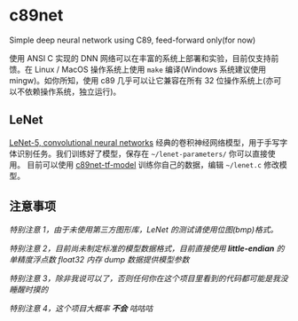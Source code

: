 # c89net

Simple deep neural network using C89, feed-forward only(for now)

使用 ANSI C 实现的 DNN 网络可以在丰富的系统上部署和实验，目前仅支持前馈。在 Linux / MacOS 操作系统上使用 `make` 编译(Windows 系统建议使用 mingw)。如你所知，使用 c89 几乎可以让它兼容在所有 32 位操作系统上(亦可以不依赖操作系统，独立运行)。

## LeNet
[LeNet-5, convolutional neural networks](http://yann.lecun.com/exdb/lenet/)
经典的卷积神经网络模型，用于手写字体识别任务。我们训练好了模型，保存在 `~/lenet-parameters/` 你可以直接使用。
目前可以使用 [c89net-tf-model](https://github.com/evidence0john/c89net-tf-model) 训练你自己的数据，编辑 `~/lenet.c` 修改模型。

## 注意事项

*特别注意 1，由于未使用第三方图形库，LeNet 的测试请使用位图(bmp)格式。*

*特别注意 2，目前尚未制定标准的模型数据格式，目前直接使用 **little-endian** 的单精度浮点数 float32 内存 dump 数据提供模型参数*

*特别注意 3，除非我说可以了，否则任何你在这个项目里看到的代码都可能是我没睡醒时摸的*

*特别注意 4，这个项目大概率 **不会** 咕咕咕*
